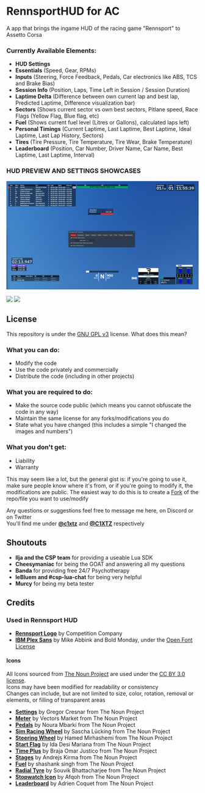 # RennsportHUD for AC
A app that brings the ingame HUD of the racing game "Rennsport" to Assetto Corsa

### Currently Available Elements:

- **HUD Settings**
- **Essentials** (Speed, Gear, RPMs)
- **Inputs** (Steering, Force Feedback, Pedals, Car electronics like ABS, TCS and Brake Bias)
- **Session Info** (Position, Laps, Time Left in Session / Session Duration)
- **Laptime Delta** (Difference between own current lap and best lap, Predicted Laptime, Difference visualization bar)
- **Sectors** (Shows current sector vs own best sectors, Pitlane speed, Race Flags (Yellow Flag, Blue flag, etc)
- **Fuel** (Shows current fuel level (Litres or Gallons), calculated laps left)
- **Personal Timings** (Current Laptime, Last Laptime, Best Laptime, Ideal Laptime, Last Lap History, Sectors)
- **Tires** (Tire Pressure, Tire Temperature, Tire Wear, Brake Temperature)
- **Leaderboard** (Position, Car Number, Driver Name, Car Name, Best Laptime, Last Laptime, Interval)

### HUD PREVIEW AND SETTINGS SHOWCASES
<img src="https://raw.githubusercontent.com/C1XTZ/ac-rennsporthud/master/.github/img/preview.png" width="980">

[<img src="https://xtz.s-ul.eu/AC/pVi888hZ.png" width="490"
/>](https://youtu.be/0haxxHncR-o) [<img src="https://xtz.s-ul.eu/AC/rwQfAfNZ.png" width="490"
/>](https://youtu.be/0_Cc36foxtM)

## License

This repository is under the [GNU GPL v3](https://opensource.org/license/gpl-3-0/) license. What does this mean?

### What you can do:

- Modify the code
- Use the code privately and commercially
- Distribute the code (including in other projects)

### What you are required to do:

- Make the source code public (which means you cannot obfuscate the code in any way)
- Maintain the same license for any forks/modifications you do
- State what you have changed (this includes a simple "I changed the images and numbers")

### What you don't get:

- Liability
- Warranty

This may seem like a lot, but the general gist is: if you're going to use it, make sure people know where it's from, or if you're going to modify it, the modifications are public. The easiest way to do this is to create a [Fork](https://docs.github.com/en/pull-requests/collaborating-with-pull-requests/working-with-forks/about-forks) of the repo/file you want to use/modify

Any questions or suggestions feel free to message me here, on Discord or on Twitter  
You'll find me under **[@c1xtz](https://discord.com/users/856601560728207371)** and **[@C1XTZ](https://twitter.com/C1XTZ)** respectively

## Shoutouts

- **Ilja and the CSP team** for providing a useable Lua SDK
- **Cheesymaniac** for being the GOAT and answering all my questions
- **Banda** for providing free 24/7 Psychotherapy
- **leBluem and #csp-lua-chat** for being very helpful
- **Murcy** for being my beta tester

## Credits

### Used in Rennsport HUD

- **[Rennsport Logo](https://www.rennsport.gg/)** by Competition Company
- **[IBM Plex Sans](https://fonts.google.com/specimen/IBM+Plex+Sans)** by Mike Abbink and Bold Monday, under the [Open Font License](https://opensource.org/license/ofl-1-1/)

#### Icons

All Icons sourced from [The Noun Project](https://thenounproject.com/) are used under the [CC BY 3.0 license](https://creativecommons.org/licenses/by/3.0/).  
Icons may have been modified for readability or consistency  
Changes can include, but are not limited to size, color, rotation, removal or elements, or filling of transparent areas
- **[Settings](https://thenounproject.com/icon/settings-791024/)** by Gregor Cresnar from The Noun Project
- **[Meter](https://thenounproject.com/icon/meter-1979347/)** by Vectors Market from The Noun Project
- **[Pedals](https://thenounproject.com/icon/pedals-5182160/)** by Noura Mbarki from The Noun Project
- **[Sim Racing Wheel](https://thenounproject.com/icon/sim-racing-steering-wheel-4957637/)** by Sascha Lücking from The Noun Project
- **[Steering Wheel](https://thenounproject.com/icon/steering-4035374/)** by Hamed Mirhashemi from The Noun Project
- **[Start Flag](https://thenounproject.com/icon/start-flag-4617835/)** by Ida Desi Mariana from The Noun Project
- **[Time Plus](https://thenounproject.com/icon/time-plus-5379003/)** by Braja Omar Justico from The Noun Project
- **[Stages](https://thenounproject.com/icon/stages-3863331/)** by Andrejs Kirma from The Noun Project
- **[Fuel](https://thenounproject.com/icon/fuel-4394216/)** by shashank singh from The Noun Project
- **[Radial Tyre](https://thenounproject.com/icon/radial-tyre-878236/)** by Souvik Bhattacharjee from The Noun Project
- **[Stopwatch Icon](https://thenounproject.com/icon/stopwatch-5714898/)** by Afqoh from The Noun Project
- **[Leaderboard](https://thenounproject.com/icon/leaderboard-2696196/)** by Adrien Coquet from The Noun Project
